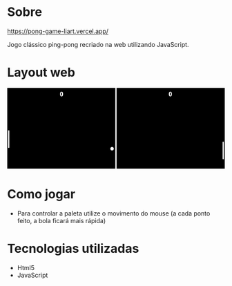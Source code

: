 # Sobre
https://pong-game-liart.vercel.app/

Jogo clássico ping-pong recriado na web utilizando JavaScript.

# Layout web
![web 1](https://github.com/Lucas-Woibau/Pong-Game/blob/master/public/Pong.png?raw=true)

# Como jogar
- Para controlar a paleta utilize o movimento do mouse (a cada ponto feito, a bola ficará mais rápida)

# Tecnologias utilizadas
- Html5
- JavaScript
